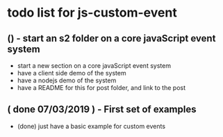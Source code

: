 # todo list for js-custom-event

## () - start an s2 folder on a core javaScript event system
* start a new section on a core javaScript event system
* have a client side demo of the system
* have a nodejs demo of the system
* have a README for this for post folder, and link to the post

## ( done 07/03/2019 ) - First set of examples
* (done) just have a basic example for custom events